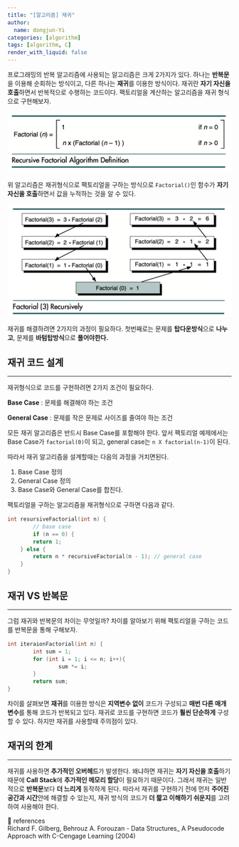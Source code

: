 ```yaml
---
title: "[알고리즘] 재귀"
author:
  name: dongjun-Yi
categories: [algorithm]
tags: [algorithm, C]
render_with_liquid: false
---
```

프로그래밍의 반복 알고리즘에 사용되는 알고리즘은 크게 2가지가 있다. 하나는 **반복문**을 이용해 순회하는 방식이고, 다른 하나는 **재귀**를 이용한 방식이다. 재귀란 **자기 자신을 호출**하면서 반복적으로 수행하는 코드이다. 팩토리얼을 계산하는 알고리즘을 재귀 형식으로 구현해보자.

![Untitled.png](/assets/images/Recursion/Untitled.png)

위 알고리즘은 재귀형식으로 팩토리얼을 구하는 방식으로 `Factorial()`인 함수가 **자기 자신을 호출**하면서 값을 누적하는 것을 알 수 있다.

![Untitled.png](/assets/images/Recursion/Untitled1.png)

재귀를 해결하려면 2가지의 과정이 필요하다. 첫번째로는 문제를 **탑다운방식**으로 **나누고**, 문제를 **바텀탑방식**으로 **풀어야한다.**

## 재귀 코드 설계

---

재귀형식으로 코드를 구현하려면 2가지 조건이 필요하다.

**Base Case** : 문제를 해결해야 하는 조건

**General Case** : 문제를 작은 문제로 사이즈를 줄여야 하는 조건

모든 재귀 알고리즘은 반드시 Base Case를 포함해야 한다. 앞서 팩토리얼 예제에서는 Base Case가 `factorial(0)`이 되고, general case는 `n X factorial(n-1)`이 된다.

따라서 재귀 알고리즘을 설계할때는 다음의 과정을 거치면된다.

1. Base Case 정의
2. General Case 정의
3. Base Case와 General Case를 합친다.

팩토리얼을 구하는 알고리즘을 재귀형식으로 구하면 다음과 같다.

```c
int resursiveFactorial(int n) {
		// base case
		if (n == 0) {
        return 1;
    } else { 
        return n * recursiveFactorial(n - 1); // general case
    }
}
```

## 재귀 VS 반복문

---

그럼 재귀와 반복문의 차이는 무엇일까? 차이를 알아보기 위해 팩토리얼을 구하는 코드를 반복문을 통해 구해보자.

```c
int iteraionFactorial(int n) {
		int sum = 1;
		for (int i = 1; i <= n; i++){
				sum *= i;
		}
		return sum;
}
```

차이를 살펴보면 **재귀**를 이용한 방식은 **지역변수 없이** 코드가 구성되고 **매번 다른 매개변수**를 통해 코드가 반복되고 있다. 재귀로 코드를 구현하면 코드가 **훨씬 단순하게** 구성할 수 있다. 하지만 재귀를 사용할때 주의점이 있다.

## 재귀의 한계

---

재귀를 사용하면 **추가적인 오버헤드**가 발생한다. 왜냐하면 재귀는 **자기 자신을 호출**하기 때문에 **Call Stack**에 **추가적인 메모리 할당**이 필요하기 때문이다. 그래서 재귀는 일반적으로 **반복문**보다 **더 느리게** 동작하게 된다. 따라서 재귀를 구현하기 전에 먼저 **주어진 공간과 시간**안에 해결할 수 있는지, 재귀 방식의 코드가 **더 짧고 이해하기 쉬운지**를 고려하여 사용해야 한다.

<aside>
📖 references <br>
Richard F. Gilberg, Behrouz A. Forouzan - Data Structures_ A Pseudocode Approach with C-Cengage Learning (2004)

</aside>